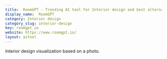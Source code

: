 ```yaml
---
title:  RoomGPT - Trending AI tool for Interior design and best alternatives
display_name:  RoomGPT
category: Interior design
category_slug: interior-design
key: roomgpt_io
website: https://www.roomgpt.io/
layout: aitool
---
```


Interior design visualization based on a photo.
